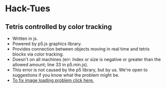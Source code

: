 # Hack-Tues
## Tetris controlled by color tracking

* Written in js.
* Powered by p5.js graphics library.
* Provides connection between objects moving in real time and tetris blocks via color tracking.
* Doesn't on all machines (err: Index or size is negative or greater than the allowed amount; line 33 in p5.min.js). 
* This error is not caused by the p5 library, but by us. We're open to suggestions if you know what the problem might be.
* [To fix image loading problem click here.](https://superuser.com/questions/487748/how-to-allow-chrome-browser-to-load-insecure-content)
